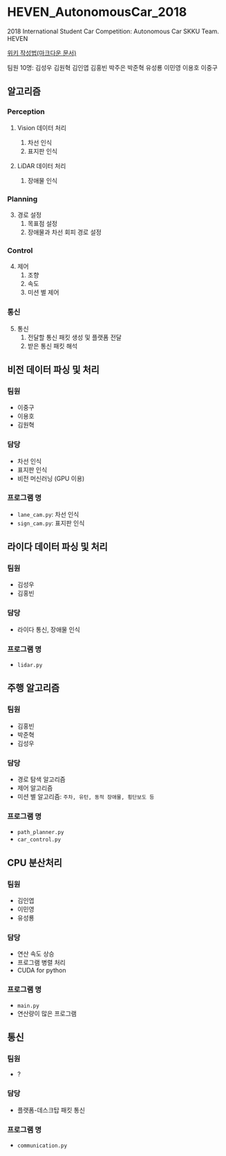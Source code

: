 # HEVEN_AutonomousCar_2018
2018 International Student Car Competition: Autonomous Car SKKU Team. HEVEN

[위키 작성법(마크다운 문서)](https://gist.github.com/ihoneymon/652be052a0727ad59601)

팀원 10명: 김성우 김원혁 김인엽 김홍빈 박주은 박준혁 유성룡 이민영 이용호 이중구


## 알고리즘
### Perception
1. Vision 데이터 처리
	1. 차선 인식
	2. 표지판 인식
  
2. LiDAR 데이터 처리
	1. 장애물 인식
### Planning
3. 경로 설정
	1. 목표점 설정
	2. 장애물과 차선 회피 경로 설정
### Control
4. 제어
	1. 조향
	2. 속도
	3. 미션 별 제어
### 통신
5. 통신
    1. 전달할 통신 패킷 생성 및 플랫폼 전달
    2. 받은 통신 패킷 해석
  
## 비전 데이터 파싱 및 처리
### 팀원
* 이중구
* 이용호
* 김원혁
### 담당
* 차선 인식
* 표지판 인식
* 비전 머신러닝 (GPU 이용)
### 프로그램 명
* `lane_cam.py`: 차선 인식
* `sign_cam.py`: 표지판 인식

## 라이다 데이터 파싱 및 처리
### 팀원
* 김성우
* 김홍빈
### 담당
* 라이다 통신, 장애물 인식
### 프로그램 명
* `lidar.py`

## 주행 알고리즘
### 팀원
* 김홍빈
* 박준혁
* 김성우
### 담당
* 경로 탐색 알고리즘
* 제어 알고리즘
* 미션 별 알고리즘: `주차, 유턴, 동적 장애물, 횡단보도 등`
### 프로그램 명
* `path_planner.py`
* `car_control.py`

## CPU 분산처리
### 팀원
* 김인엽
* 이민영
* 유성룡
### 담당
* 연산 속도 상승
* 프로그램 병렬 처리
* CUDA for python
### 프로그램 명
* `main.py`
* 연산량이 많은 프로그램

## 통신
### 팀원
* ?
### 담당
* 플랫폼-데스크탑 패킷 통신
### 프로그램 명
* `communication.py`
